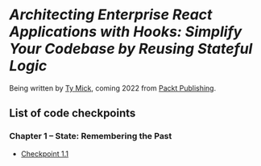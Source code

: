 # _Architecting Enterprise React Applications with Hooks: Simplify Your Codebase by Reusing Stateful Logic_

Being written by [Ty Mick](https://tymick.me), coming 2022 from [Packt Publishing](https://www.packtpub.com).

## List of code checkpoints

### Chapter 1 – State: Remembering the Past

- [Checkpoint 1.1](https://github.com/PacktPublishing/Architecting-Enterprise-React-Applications-with-Hooks/blob/Checkpoint_1.1/components/TodoInput.jsx#L5-L13)
